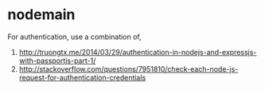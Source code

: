 nodemain
========

For authentication, use a combination of,

1. http://truongtx.me/2014/03/29/authentication-in-nodejs-and-expressjs-with-passportjs-part-1/
2. http://stackoverflow.com/questions/7951810/check-each-node-js-request-for-authentication-credentials
